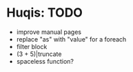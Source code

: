 # Huqis: TODO

- improve manual pages
- replace "as" with "value" for a foreach
- filter block
- (3 + 5)|truncate
- spaceless function?
